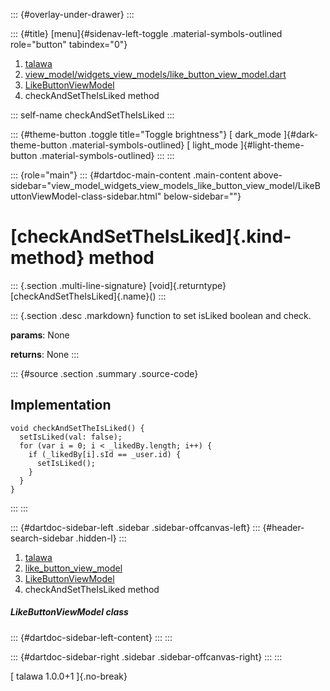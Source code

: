 ::: {#overlay-under-drawer}
:::

::: {#title}
[menu]{#sidenav-left-toggle .material-symbols-outlined role="button"
tabindex="0"}

1.  [talawa](../../index.html)
2.  [view_model/widgets_view_models/like_button_view_model.dart](../../view_model_widgets_view_models_like_button_view_model/)
3.  [LikeButtonViewModel](../../view_model_widgets_view_models_like_button_view_model/LikeButtonViewModel-class.html)
4.  checkAndSetTheIsLiked method

::: self-name
checkAndSetTheIsLiked
:::

::: {#theme-button .toggle title="Toggle brightness"}
[ dark_mode ]{#dark-theme-button .material-symbols-outlined} [
light_mode ]{#light-theme-button .material-symbols-outlined}
:::
:::

::: {role="main"}
::: {#dartdoc-main-content .main-content above-sidebar="view_model_widgets_view_models_like_button_view_model/LikeButtonViewModel-class-sidebar.html" below-sidebar=""}
<div>

# [checkAndSetTheIsLiked]{.kind-method} method

</div>

::: {.section .multi-line-signature}
[void]{.returntype} [checkAndSetTheIsLiked]{.name}()
:::

::: {.section .desc .markdown}
function to set isLiked boolean and check.

**params**: None

**returns**: None
:::

::: {#source .section .summary .source-code}
## Implementation

``` language-dart
void checkAndSetTheIsLiked() {
  setIsLiked(val: false);
  for (var i = 0; i < _likedBy.length; i++) {
    if (_likedBy[i].sId == _user.id) {
      setIsLiked();
    }
  }
}
```
:::
:::

::: {#dartdoc-sidebar-left .sidebar .sidebar-offcanvas-left}
::: {#header-search-sidebar .hidden-l}
:::

1.  [talawa](../../index.html)
2.  [like_button_view_model](../../view_model_widgets_view_models_like_button_view_model/)
3.  [LikeButtonViewModel](../../view_model_widgets_view_models_like_button_view_model/LikeButtonViewModel-class.html)
4.  checkAndSetTheIsLiked method

##### LikeButtonViewModel class

::: {#dartdoc-sidebar-left-content}
:::
:::

::: {#dartdoc-sidebar-right .sidebar .sidebar-offcanvas-right}
:::
:::

[ talawa 1.0.0+1 ]{.no-break}
